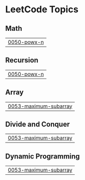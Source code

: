 

<!---LeetCode Topics Start-->
# LeetCode Topics
## Math
|  |
| ------- |
| [0050-powx-n](https://github.com/deepakpathik/deepakpathik/tree/master/0050-powx-n) |
## Recursion
|  |
| ------- |
| [0050-powx-n](https://github.com/deepakpathik/deepakpathik/tree/master/0050-powx-n) |
## Array
|  |
| ------- |
| [0053-maximum-subarray](https://github.com/deepakpathik/deepakpathik/tree/master/0053-maximum-subarray) |
## Divide and Conquer
|  |
| ------- |
| [0053-maximum-subarray](https://github.com/deepakpathik/deepakpathik/tree/master/0053-maximum-subarray) |
## Dynamic Programming
|  |
| ------- |
| [0053-maximum-subarray](https://github.com/deepakpathik/deepakpathik/tree/master/0053-maximum-subarray) |
<!---LeetCode Topics End-->